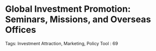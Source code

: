 # Global Investment Promotion: Seminars, Missions, and Overseas Offices

Tags: Investment Attraction, Marketing, Policy Tool
: 69